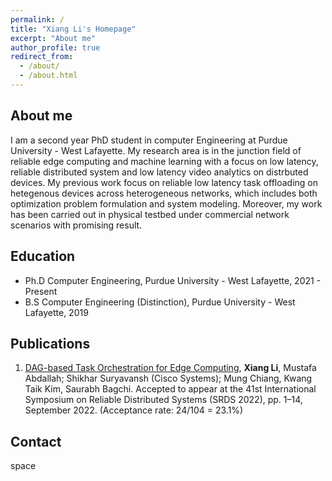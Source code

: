 ```yaml
---
permalink: /
title: "Xiang Li's Homepage"
excerpt: "About me"
author_profile: true
redirect_from: 
  - /about/
  - /about.html
---
```


## About me

I am a second year PhD student in computer Engineering at Purdue University - West Lafayette. My research area is in the junction field of reliable edge computing and machine learning with a focus on low latency, reliable distributed system and low latency video analytics on distrbuted devices. My previous work focus on reliable low latency task offloading on hetegenous devices across heterogeneous networks, which includes both optimization problem formulation and system modeling. Moreover, my work has been carried out in physical testbed under commercial network scenarios with promising result.

## Education
* Ph.D Computer Engineering, Purdue University - West Lafayette, 2021 - Present
* B.S Computer Engineering (Distinction), Purdue University - West Lafayette, 2019


## Publications
1. [DAG-based Task Orchestration for Edge Computing](https://github.com/Mrxiangli/Mrxiangli.github.io/tree/master/files/ibdash-srds22.pdf),
**Xiang Li**, Mustafa Abdallah; Shikhar Suryavansh (Cisco Systems); Mung Chiang, Kwang Taik Kim, Saurabh Bagchi. Accepted to appear at the 41st International Symposium on Reliable Distributed Systems (SRDS 2022), pp. 1–14, September 2022. (Acceptance rate: 24/104 = 23.1%)

## Contact

space
